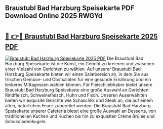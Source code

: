 ## Braustubl Bad Harzburg Speisekarte PDF Download Online 2025 RWGYd

# <h2><a href="http://gc7uq9.nevu.top/?p=Braustubl+Bad+Harzburg+Speisekarte">🔗 👉🔴 Braustubl Bad Harzburg Speisekarte 2025 PDF</a></h2>

[![Braustubl Bad Harzburg Speisekarte 2025 PDF](https://i.imgur.com/dBaPXMq.png)](http://gc7uq9.nevu.top/?p=Braustubl+Bad+Harzburg+Speisekarte)
Die Braustubl Bad Harzburg Speisekarte ist die Kunst, ein Gericht zu kreieren und zwischen einer Vielzahl von Gerichten zu wählen. Auf unserer Braustubl Bad Harzburg Speisekarte bieten wir einen Salatbereich an, in dem Sie aus frischen Gemüse- und Obstsalaten für eine gesunde Ernährung und ein leckeres Mittagessen wählen können. Für Fleischliebhaber bietet unsere Braustubl Bad Harzburg Speisekarte eine große Auswahl an Gerichten: Rindfleisch, Schweinefleisch, Huhn und Fisch. Unseren Auserwählten bieten wir exquisite Gerichte wie Schaschlik und Steak an, die auf einem alten, natürlichen Feuer zubereitet werden. Die Braustubl Bad Harzburg Speisekarte unserer Cafeteria bietet eine große Auswahl an Desserts, von traditionellen Kuchen und Kuchen bis hin zu exquisiten Crème Brûlée und Schokoladenkugeln.
